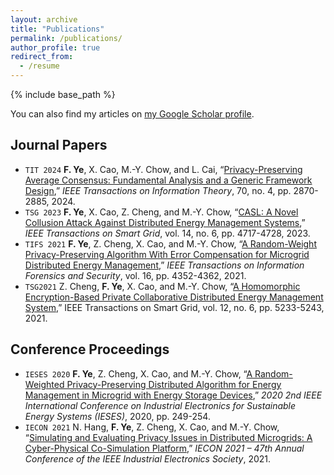 ```yaml
---
layout: archive
title: "Publications"
permalink: /publications/
author_profile: true
redirect_from:
  - /resume
---
```


{% include base_path %}

You can also find my articles on [my Google Scholar profile]("https://scholar.google.com/citations?user=uBZbqDsAAAAJ&hl=en").

Journal Papers
------
* `TIT 2024` **F. Ye**, X. Cao, M.-Y. Chow, and L. Cai, “[Privacy-Preserving Average Consensus: Fundamental Analysis and a Generic Framework Design](https://ieeexplore.ieee.org/document/10445335),” _IEEE Transactions on Information Theory_, 70, no. 4, pp. 2870-2885, 2024.
* `TSG 2023` **F. Ye**, X. Cao, Z. Cheng, and M.-Y. Chow, “[CASL: A Novel Collusion Attack Against Distributed Energy Management Systems](https://ieeexplore.ieee.org/abstract/document/10057447),” _IEEE Transactions on Smart Grid_, vol. 14, no. 6, pp. 4717-4728, 2023.
* `TIFS 2021` **F. Ye**, Z. Cheng, X. Cao, and M.-Y. Chow, “[A Random-Weight Privacy-Preserving Algorithm With Error Compensation for Microgrid Distributed Energy Management](https://ieeexplore.ieee.org/document/9517116/),” _IEEE Transactions on Information Forensics and Security_, vol. 16, pp. 4352-4362, 2021.
* `TSG2021` Z. Cheng, **F. Ye**, X. Cao, and M.-Y. Chow, “[A Homomorphic Encryption-Based Private Collaborative Distributed Energy Management System](https://ieeexplore.ieee.org/document/9462936),” IEEE Transactions on Smart Grid, vol. 12, no. 6, pp. 5233-5243, 2021.

Conference Proceedings
------
* `IESES 2020` **F. Ye**, Z. Cheng, X. Cao, and M.-Y. Chow, “[A Random-Weighted Privacy-Preserving Distributed Algorithm for Energy Management in Microgrid with Energy Storage Devices](https://ieeexplore.ieee.org/document/9210675),” _2020 2nd IEEE International Conference on Industrial Electronics for Sustainable Energy Systems (IESES)_, 2020, pp. 249-254.
* `IECON 2021` N. Hang, **F. Ye**, Z. Cheng, X. Cao, and M.-Y. Chow, “[Simulating and Evaluating Privacy Issues in Distributed Microgrids: A Cyber-Physical Co-Simulation Platform](https://ieeexplore.ieee.org/document/9589187),” _IECON 2021 – 47th Annual Conference of the IEEE Industrial Electronics Society_, 2021.
  
